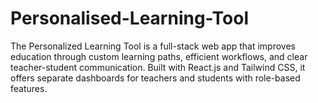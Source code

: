 # Personalised-Learning-Tool
The Personalized Learning Tool is a full-stack web app that improves education through custom learning paths, efficient workflows, and clear teacher-student communication. Built with React.js and Tailwind CSS, it offers separate dashboards for teachers and students with role-based features.
